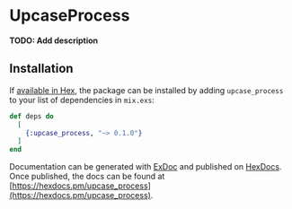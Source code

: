 # UpcaseProcess

**TODO: Add description**

## Installation

If [available in Hex](https://hex.pm/docs/publish), the package can be installed
by adding `upcase_process` to your list of dependencies in `mix.exs`:

```elixir
def deps do
  [
    {:upcase_process, "~> 0.1.0"}
  ]
end
```

Documentation can be generated with [ExDoc](https://github.com/elixir-lang/ex_doc)
and published on [HexDocs](https://hexdocs.pm). Once published, the docs can
be found at [https://hexdocs.pm/upcase_process](https://hexdocs.pm/upcase_process).

